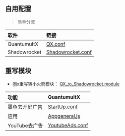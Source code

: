 ## 自用配置
> 简单分流

| 软件 | 链接 |
| :-----| :---- |
|QuantumultX|  [QX.conf](https://raw.githubusercontent.com/wztt7/rules/main/QuantumultX/QX.conf) |
|Shadowrocket|  [Shadowrocket.conf](https://raw.githubusercontent.com/wztt7/rules/main/Shadowrocket/Shadowrocket.conf) |


## 重写模块
* 圈x重写转小火箭模块： [QX_to_Shadowrocket.module](https://raw.githubusercontent.com/wztt7/rules/main/Shadowrocket/Module/QX_to_Shadowrocket.module)

| 功能 | QuantumultX |
| :-----| :---- |
|墨鱼去开屏广告|  [StartUp.conf](https://raw.githubusercontent.com/ddgksf2013/Rewrite/master/AdBlock/StartUp.conf) |
|应用|  [Appgeneral.js](https://raw.githubusercontent.com/wztt7/rules/main/QuantumultX/Rewrite/Appgeneral.js) |
|YouTube去广告|  [YoutubeAds.conf](https://raw.githubusercontent.com/ddgksf2013/Rewrite/master/AdBlock/YoutubeAds.conf) |

